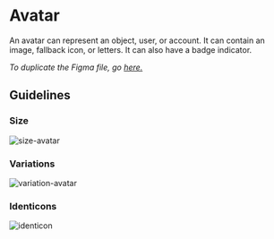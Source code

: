 # Avatar

An avatar can represent an object, user, or account. It can contain an image, fallback icon, or letters. It can also have a badge indicator.

*To duplicate the Figma file, go [here.](https://www.figma.com/file/zZi2fYDUjWEMPQJWAt8VWv/Threshold-DS?node-id=834%3A18160)*

## Guidelines

### Size

![size-avatar](https://user-images.githubusercontent.com/57226633/196537724-afd8fb79-ddfa-4a98-94cb-bc624529b810.png)

### Variations

![variation-avatar](https://user-images.githubusercontent.com/57226633/196537731-cc68034b-5c52-4e25-8f2d-ec8b332de3fd.png)

### Identicons

![identicon](https://user-images.githubusercontent.com/57226633/196537738-169d95c6-4aa7-41e0-b94f-d494ccf6b80b.png)
